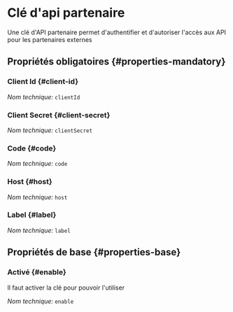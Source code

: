 # Clé d'api partenaire
<!--- THIS FILE IS GENERATED PLEASE DO NOT EDIT IT DIRECTLY --->

Une clé d'API partenaire permet d'authentifier et d'autoriser l'accès aux API pour les partenaires externes

<OH code="partnerApiCredential"/>




## Propriétés obligatoires {#properties-mandatory}
    
### Client Id {#client-id}



*Nom technique:* ```clientId```
<PH code="partnerApiCredential:clientId"/>

### Client Secret {#client-secret}



*Nom technique:* ```clientSecret```
<PH code="partnerApiCredential:clientSecret"/>

### Code {#code}



*Nom technique:* ```code```
<PH code="partnerApiCredential:code"/>

### Host {#host}



*Nom technique:* ```host```
<PH code="partnerApiCredential:host"/>

### Label {#label}



*Nom technique:* ```label```
<PH code="partnerApiCredential:label"/>

    


## Propriétés de base {#properties-base}
    
### Activé {#enable}

Il faut activer la clé pour pouvoir l'utiliser

*Nom technique:* ```enable```
<PH code="partnerApiCredential:enable"/>

    






